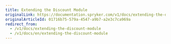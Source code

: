 ```yaml
---
title: Extending the Discount Module
originalLink: https://documentation.spryker.com/v1/docs/extending-the-discount-module
originalArticleId: 01716b75-579a-4547-a9b7-a2e3c7ca969a
redirect_from:
  - /v1/docs/extending-the-discount-module
  - /v1/docs/en/extending-the-discount-module
---
```



